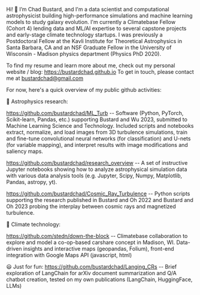 Hi! 👋 I’m Chad Bustard, and I'm a data scientist and computational astrophysicist building high-performance simulations and machine learning models to study galaxy evolution. I'm currently a Climatebase Fellow (Cohort 4) lending data and ML/AI expertise to several capstone projects and early-stage climate technology startups. I was previously a Postdoctoral Fellow at the Kavli Institute for Theoretical Astrophysics in Santa Barbara, CA and an NSF Graduate Fellow in the University of Wisconsin - Madison physics department (Physics PhD 2020). 

To find my resume and learn more about me, check out my personal website / blog: <https://bustardchad.github.io>
To get in touch, please contact me at bustardchad@gmail.com

For now, here's a quick overview of my public github activities:

💫 Astrophysics research:

<https://github.com/bustardchad/ML_Turb> -- Software (Python, PyTorch, Scikit-learn, Pandas, etc.) supporting Bustard and Wu 2023, submitted to Machine Learning Science and Technology. Included scripts and notebooks extract, normalize, and load images from 3D turbulence simulations, train and fine-tune convolutional neural networks (for classification) and U-nets (for variable mapping), and interpret results with image modifications and saliency maps. 

<https://github.com/bustardchad/research_overview> -- A set of instructive Jupyter notebooks showing how to analyze astrophysical simulation data with various data analysis tools (e.g. Jupyter, Scipy, Numpy, Matplotlib, Pandas, astropy, yt). 

<https://github.com/bustardchad/Cosmic_Ray_Turbulence> -- Python scripts supporting the research published in Bustard and Oh 2022 and Bustard and Oh 2023 probing the interplay between cosmic rays and magnetized turbulence.

🌲 Climate technology:

<https://github.com/stedn/down-the-block> -- Climatebase collaboration to explore and model a co-op-based carshare concept in Madison, WI. Data-driven insights and interactive maps (geopandas, Folium), front-end integration with Google Maps API (javascript, html) 

😃 Just for fun:
<https://github.com/bustardchad/Langing_CRs> -- Brief exploration of LangChain for arXiv document summarization and Q/A chatbot creation, tested on my own publications (LangChain, HuggingFace, LLMs)


<!---
bustardchad/bustardchad is a ✨ special ✨ repository because its `README.md` (this file) appears on your GitHub profile.
You can click the Preview link to take a look at your changes.
--->
